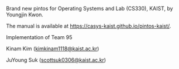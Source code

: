 Brand new pintos for Operating Systems and Lab (CS330), KAIST, by Youngjin Kwon.

The manual is available at https://casys-kaist.github.io/pintos-kaist/.

Implementation of Team 95

Kinam Kim (kimkinam1118@kaist.ac.kr)

JuYoung Suk (scottsuk0306@kaist.ac.kr)

